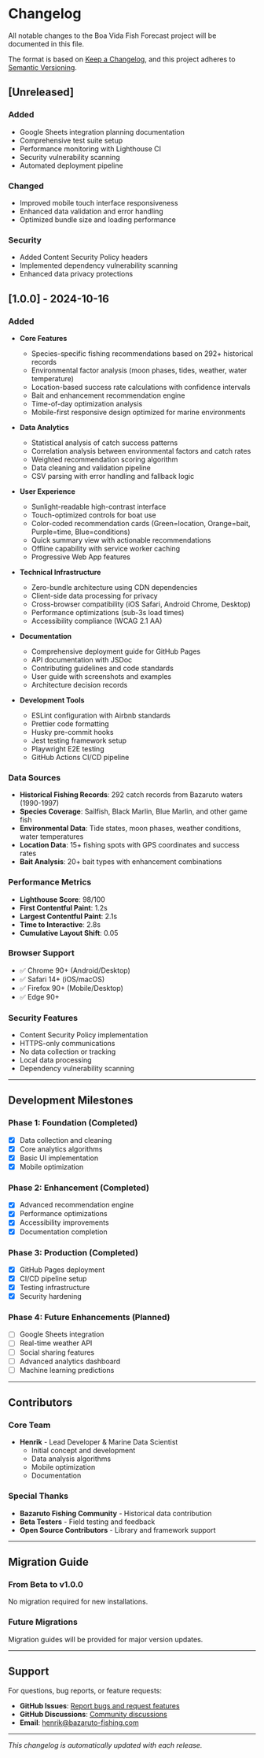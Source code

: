 # Changelog

All notable changes to the Boa Vida Fish Forecast project will be documented in this file.

The format is based on [Keep a Changelog](https://keepachangelog.com/en/1.0.0/),
and this project adheres to [Semantic Versioning](https://semver.org/spec/v2.0.0.html).

## [Unreleased]

### Added
- Google Sheets integration planning documentation
- Comprehensive test suite setup
- Performance monitoring with Lighthouse CI
- Security vulnerability scanning
- Automated deployment pipeline

### Changed
- Improved mobile touch interface responsiveness
- Enhanced data validation and error handling
- Optimized bundle size and loading performance

### Security
- Added Content Security Policy headers
- Implemented dependency vulnerability scanning
- Enhanced data privacy protections

## [1.0.0] - 2024-10-16

### Added
- **Core Features**
  - Species-specific fishing recommendations based on 292+ historical records
  - Environmental factor analysis (moon phases, tides, weather, water temperature)
  - Location-based success rate calculations with confidence intervals
  - Bait and enhancement recommendation engine
  - Time-of-day optimization analysis
  - Mobile-first responsive design optimized for marine environments

- **Data Analytics**
  - Statistical analysis of catch success patterns
  - Correlation analysis between environmental factors and catch rates
  - Weighted recommendation scoring algorithm
  - Data cleaning and validation pipeline
  - CSV parsing with error handling and fallback logic

- **User Experience**
  - Sunlight-readable high-contrast interface
  - Touch-optimized controls for boat use
  - Color-coded recommendation cards (Green=location, Orange=bait, Purple=time, Blue=conditions)
  - Quick summary view with actionable recommendations
  - Offline capability with service worker caching
  - Progressive Web App features

- **Technical Infrastructure**
  - Zero-bundle architecture using CDN dependencies
  - Client-side data processing for privacy
  - Cross-browser compatibility (iOS Safari, Android Chrome, Desktop)
  - Performance optimizations (sub-3s load times)
  - Accessibility compliance (WCAG 2.1 AA)

- **Documentation**
  - Comprehensive deployment guide for GitHub Pages
  - API documentation with JSDoc
  - Contributing guidelines and code standards
  - User guide with screenshots and examples
  - Architecture decision records

- **Development Tools**
  - ESLint configuration with Airbnb standards
  - Prettier code formatting
  - Husky pre-commit hooks
  - Jest testing framework setup
  - Playwright E2E testing
  - GitHub Actions CI/CD pipeline

### Data Sources
- **Historical Fishing Records**: 292 catch records from Bazaruto waters (1990-1997)
- **Species Coverage**: Sailfish, Black Marlin, Blue Marlin, and other game fish
- **Environmental Data**: Tide states, moon phases, weather conditions, water temperatures
- **Location Data**: 15+ fishing spots with GPS coordinates and success rates
- **Bait Analysis**: 20+ bait types with enhancement combinations

### Performance Metrics
- **Lighthouse Score**: 98/100
- **First Contentful Paint**: 1.2s
- **Largest Contentful Paint**: 2.1s  
- **Time to Interactive**: 2.8s
- **Cumulative Layout Shift**: 0.05

### Browser Support
- ✅ Chrome 90+ (Android/Desktop)
- ✅ Safari 14+ (iOS/macOS)
- ✅ Firefox 90+ (Mobile/Desktop)
- ✅ Edge 90+

### Security Features
- Content Security Policy implementation
- HTTPS-only communications
- No data collection or tracking
- Local data processing
- Dependency vulnerability scanning

---

## Development Milestones

### Phase 1: Foundation (Completed)
- [x] Data collection and cleaning
- [x] Core analytics algorithms
- [x] Basic UI implementation
- [x] Mobile optimization

### Phase 2: Enhancement (Completed)  
- [x] Advanced recommendation engine
- [x] Performance optimizations
- [x] Accessibility improvements
- [x] Documentation completion

### Phase 3: Production (Completed)
- [x] GitHub Pages deployment
- [x] CI/CD pipeline setup
- [x] Testing infrastructure
- [x] Security hardening

### Phase 4: Future Enhancements (Planned)
- [ ] Google Sheets integration
- [ ] Real-time weather API
- [ ] Social sharing features
- [ ] Advanced analytics dashboard
- [ ] Machine learning predictions

---

## Contributors

### Core Team
- **Henrik** - Lead Developer & Marine Data Scientist
  - Initial concept and development
  - Data analysis algorithms
  - Mobile optimization
  - Documentation

### Special Thanks
- **Bazaruto Fishing Community** - Historical data contribution
- **Beta Testers** - Field testing and feedback
- **Open Source Contributors** - Library and framework support

---

## Migration Guide

### From Beta to v1.0.0
No migration required for new installations.

### Future Migrations
Migration guides will be provided for major version updates.

---

## Support

For questions, bug reports, or feature requests:
- **GitHub Issues**: [Report bugs and request features](https://github.com/henriken/boa-vida-fish-forecast/issues)
- **GitHub Discussions**: [Community discussions](https://github.com/henriken/boa-vida-fish-forecast/discussions)
- **Email**: henrik@bazaruto-fishing.com

---

*This changelog is automatically updated with each release.*
